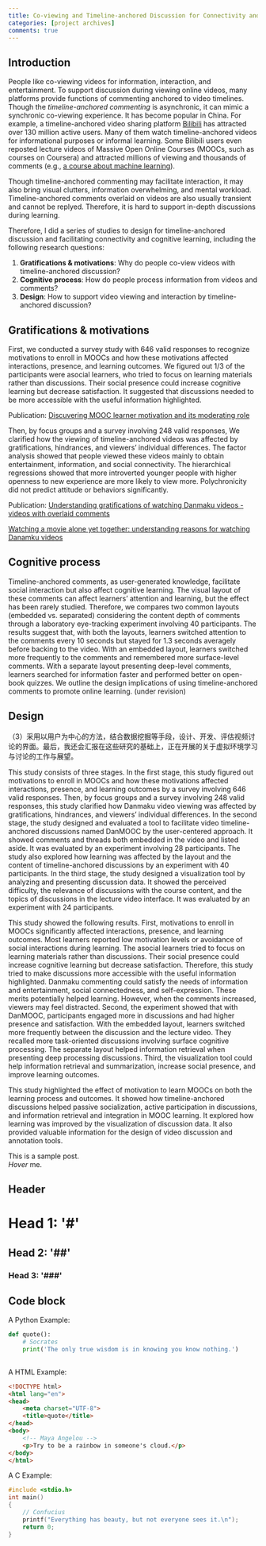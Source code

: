 ```yaml
---
title: Co-viewing and Timeline-anchored Discussion for Connectivity and Learning 
categories: [project archives]
comments: true
---
```


## Introduction

People like co-viewing videos for information, interaction, and entertainment. To support discussion during viewing online videos, many platforms provide functions of commenting anchored to video timelines. Though the <dfn info="弹幕 in Chinese">timeline-anchored commenting</dfn> is asynchronic, it can mimic a synchronic co-viewing experience. It has become popular in China. For example, a timeline-anchored video sharing platform [Bilibili](https://www.bilibili.com/) has attracted over 130 million active users. Many of them watch timeline-anchored videos for informational purposes or informal learning. Some Bilibili users even reposted lecture videos of Massive Open Online Courses (MOOCs, such as courses on Coursera) and attracted millions of viewing and thousands of comments (e.g., [a course about machine learning](https://www.bilibili.com/video/BV164411b7dx?p=1)).  

Though timeline-anchored commenting may facilitate interaction, it may also bring visual clutters, information overwhelming, and mental workload. Timeline-anchored comments overlaid on videos are also usually transient and cannot be replyed. Therefore, it is hard to support in-depth discussions during learning.  

Therefore, I did a series of studies to design for timeline-anchored discussion and facilitating connectivity and cognitive learning, including the following research questions:

1. **Gratifications & motivations**: Why do people co-view videos with timeline-anchored discussion?
2. **Cognitive process**: How do people process information from videos and comments?
3. **Design**: How to support video viewing and interaction by timeline-anchored discussion?


## Gratifications & motivations

First, we conducted a survey study with 646 valid responses to recognize motivations to enroll in MOOCs and how these motivations affected interactions, presence, and learning outcomes. We figured out 1/3 of the participants were asocial learners, who tried to focus on learning materials rather than discussions. Their social presence could increase cognitive learning but decrease satisfaction. It suggested that discussions needed to be more accessible with the useful information highlighted.  

Publication: [Discuvering MOOC learner motivation and its moderating role](https://github.com/Lynncy/lynncy.github.io/tree/main/assets/docs/mooc-motivation.pdf)  


Then, by focus groups and a survey involving 248 valid responses, We clarified how the viewing of timeline-anchored videos was affected by gratifications, hindrances, and viewers’ individual differences. The factor analysis showed that people viewed these videos mainly to obtain entertainment, information, and social connectivity. The hierarchical regressions showed that more introverted younger people with higher openness to new experience are more likely to view more. Polychronicity did not predict attitude or behaviors significantly.

Publication: [Understanding gratifications of watching Danmaku videos - videos with overlaid comments](https://github.com/Lynncy/lynncy.github.io/tree/main/assets/docs/danmaku-interview.pdf)  

[Watching a movie alone yet together: understanding reasons for watching Danamku videos](https://github.com/Lynncy/lynncy.github.io/tree/main/assets/docs/danmaku-questionnaire.pdf) 



## Cognitive process

Timeline-anchored comments, as user-generated knowledge, facilitate social interaction but also affect cognitive learning. The visual layout of these comments can affect learners’ attention and learning, but the effect has been rarely studied. Therefore, we compares two common layouts (embedded vs. separated) considering the content depth of comments through a laboratory eye-tracking experiment involving 40 participants. The results suggest that, with both the layouts, learners switched attention to the comments every 10 seconds but stayed for 1.3 seconds averagely before backing to the video. With an embedded layout, learners switched more frequently to the comments and remembered more surface-level comments. With a separate layout presenting deep-level comments, learners searched for information faster and performed better on open-book quizzes. We outline the design implications of using timeline-anchored comments to promote online learning. (under revision)



## Design

（3）采用以用户为中心的方法，结合数据挖掘等手段，设计、开发、评估视频讨论的界面。最后，我还会汇报在这些研究的基础上，正在开展的关于虚拟环境学习与讨论的工作与展望。


This study consists of three stages. In the first stage, this study figured out motivations to enroll in MOOCs and how these motivations affected interactions, presence, and learning outcomes by a survey involving 646 valid responses. Then, by focus groups and a survey involving 248 valid responses, this study clarified how Danmaku video viewing was affected by gratifications, hindrances, and viewers’ individual differences. In the second stage, the study designed and evaluated a tool to facilitate video timeline-anchored discussions named DanMOOC by the user-centered approach. It showed comments and threads both embedded in the video and listed aside. It was evaluated by an experiment involving 28 participants. The study also explored how learning was affected by the layout and the content of timeline-anchored discussions by an experiment with 40 participants. In the third stage, the study designed a visualization tool by analyzing and presenting discussion data. It showed the perceived difficulty, the relevance of discussions with the course content, and the topics of discussions in the lecture video interface. It was evaluated by an experiment with 24 participants.  

This study showed the following results. First, motivations to enroll in MOOCs significantly affected interactions, presence, and learning outcomes. Most learners reported low motivation levels or avoidance of social interactions during learning. The asocial learners tried to focus on learning materials rather than discussions. Their social presence could increase cognitive learning but decrease satisfaction. Therefore, this study tried to make discussions more accessible with the useful information highlighted. Danmaku commenting could satisfy the needs of information and entertainment, social connectedness, and self-expression. These merits potentially helped learning. However, when the comments increased, viewers may feel distracted. Second, the experiment showed that with DanMOOC, participants engaged more in discussions and had higher presence and satisfaction. With the embedded layout, learners switched more frequently between the discussion and the lecture video. They recalled more task-oriented discussions involving surface cognitive processing. The separate layout helped information retrieval when presenting deep processing discussions. Third, the visualization tool could help information retrieval and summarization, increase social presence, and improve learning outcomes.  

This study highlighted the effect of motivation to learn MOOCs on both the learning process and outcomes. It showed how timeline-anchored discussions helped passive socialization, active participation in discussions, and information retrieval and integration in MOOC learning. It explored how learning was improved by the visualization of discussion data. It also provided valuable information for the design of video discussion and annotation tools.





This is a sample post.<br>
<dfn info="You can add extra information">Hover</dfn> me.

## Header

# Head 1: '#'
## Head 2: '##'
### Head 3: '###'

## Code block
A Python Example:

```python
def quote():
    # Socrates
    print('The only true wisdom is in knowing you know nothing.')
    
```
A HTML Example:

```html
<!DOCTYPE html>
<html lang="en">
<head>
    <meta charset="UTF-8">
    <title>quote</title>
</head>
<body>
    <!-- Maya Angelou -->
    <p>Try to be a rainbow in someone's cloud.</p>
</body>
</html>
```


A C Example:

```c
#include <stdio.h>
int main()
{
    // Confucius
    printf("Everything has beauty, but not everyone sees it.\n");
    return 0;
}
```